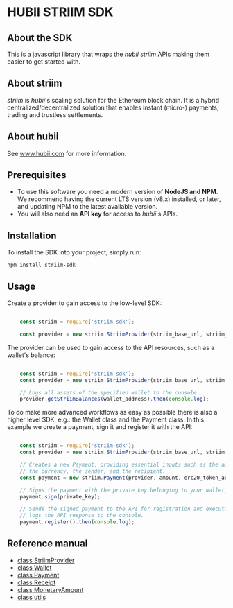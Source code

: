 # HUBII STRIIM SDK

## About the SDK

This is a javascript library that wraps the _hubii striim_ APIs making them
easier to get started with.

## About striim

_striim_ is _hubii_'s scaling solution for the Ethereum block chain. It is a
hybrid centralized/decentralized solution that enables instant
(micro-) payments, trading and trustless settlements.

## About hubii

See www.hubii.com for more information.

## Prerequisites

* To use this software you need a modern version of **NodeJS and NPM**.
  We recommend having the current LTS version (v8.x) installed, or
  later, and updating NPM to the latest available version.
* You will also need an **API key** for access to _hubii_'s APIs.

## Installation

To install the SDK into your project, simply run:

    npm install striim-sdk

## Usage

Create a provider to gain access to the low-level SDK:

```javascript

    const striim = require('striim-sdk');

    const provider = new striim.StriimProvider(striim_base_url, striim_app_id, striim_app_secret);

```

The provider can be used to gain access to the API resources, such as a
wallet's balance:

```javascript

    const striim = require('striim-sdk');
    const provider = new striim.StriimProvider(striim_base_url, striim_app_id, striim_app_secret);

    // Logs all assets of the specified wallet to the console
    provider.getStriimBalances(wallet_address).then(console.log);

```

To do make more advanced workflows as easy as possible there is also a higher
level SDK, e.g.: the Wallet class and the Payment class. In this example we
create a payment, sign it and register it with the API:

```javascript

    const striim = require('striim-sdk');
    const provider = new striim.StriimProvider(striim_base_url, striim_app_id, striim_app_secret);

    // Creates a new Payment, providing essential inputs such as the amount,
    // the currency, the sender, and the recipient.
    const payment = new striim.Payment(provider, amount, erc20_token_address, wallet_address, recipient_address);

    // Signs the payment with the private key belonging to your wallet_address.
    payment.sign(private_key);

    // Sends the signed payment to the API for registration and execution and
    // logs the API response to the console.
    payment.register().then(console.log);

```

## Reference manual

* [class StriimProvider](Docs/striim-provider.md)
* [class Wallet](Docs/wallet.md)
* [class Payment](Docs/payment.md)
* [class Receipt](Docs/receipt.md)
* [class MonetaryAmount](Docs/monetary-amount.md)
* [class utils](Docs/utils.md)
